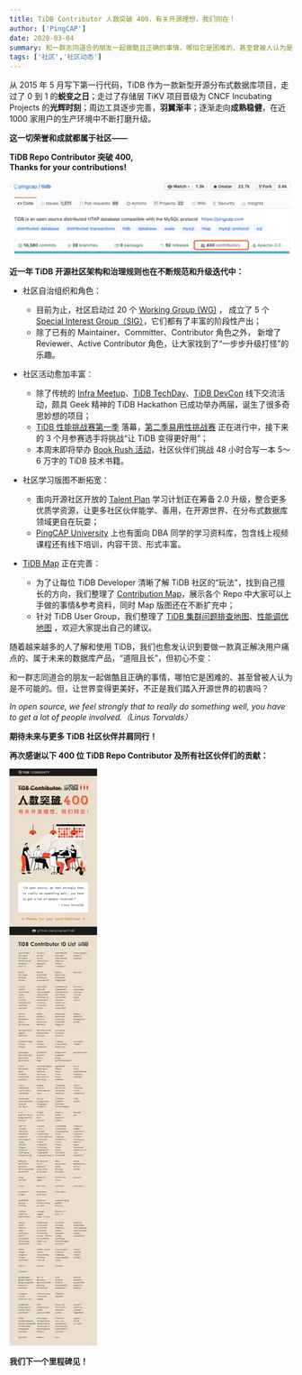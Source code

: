 ```yaml
---
title: TiDB Contributor 人数突破 400，有关开源理想，我们同在！
author: ['PingCAP']
date: 2020-03-04
summary: 和一群志同道合的朋友一起做酷且正确的事情，哪怕它是困难的、甚至曾被人认为是不可能的。但，让世界变得更美好，不正是我们踏入开源世界的初衷吗？
tags: ['社区','社区动态']
---
```

从 2015 年 5 月写下第一行代码，TiDB 作为一款新型开源分布式数据库项目，走过了 0 到 1 的**蜕变之日**；走过了存储层 TiKV 项目晋级为 CNCF Incubating Projects 的**光辉时刻**；周边工具逐步完善，**羽翼渐丰**；逐渐走向**成熟稳健**，在近 1000 家用户的生产环境中不断打磨升级。

**这一切荣誉和成就都属于社区——**

**TiDB Repo Contributor 突破 400,**  
**Thanks for your contributions!**

![](media/Number-of-TiDB-contributors-exceeded-400/1-400-contributor.png)

**近一年 TiDB 开源社区架构和治理规则也在不断规范和升级迭代中：**

* 社区自治组织和角色：
	* 目前为止，社区启动过 20 个 [Working Group (WG)](https://github.com/pingcap/community/tree/master/working-groups) ， 成立了 5 个 [Special Interest Group（SIG）](https://github.com/pingcap/community/tree/master/special-interest-groups)，它们都有了丰富的阶段性产出；
	* 除了已有的 Maintainer、Committer、Contributor 角色之外， 新增了 Reviewer、Active Contributor 角色，让大家找到了“一步步升级打怪”的乐趣。

* 社区活动愈加丰富：
	* 除了传统的 [Infra Meetup](https://pingcap.com/meetup/)、[TiDB TechDay](https://pingcap.com/community-cn/techday2019/)、[TiDB DevCon](https://pingcap.com/community-cn/devcon2019/) 线下交流活动，颇具 Geek 精神的 TiDB Hackathon 已成功举办两届，诞生了很多奇思妙想的项目；
	* [TiDB 性能挑战赛第一季](https://pingcap.com/blog-cn/pcp-report-202002/) 落幕，[第二季易用性挑战赛](https://pingcap.com/blog-cn/TiDB-usability-challenge-program/) 正在进行中，接下来的 3 个月参赛选手将挑战“让 TiDB 变得更好用”；
	* 本周末即将举办 [Book Rush 活动](https://pingcap.com/blog-cn/tidb-book-rush-write-a-book-in-48-hours/)，社区伙伴们挑战 48 小时合写一本 5～6 万字的 TiDB 技术书籍。

* 社区学习版图不断拓宽：
	* 面向开源社区开放的 [Talent Plan](https://university.pingcap.com/talent-plan/) 学习计划正在筹备 2.0 升级，整合更多优质学资源，让更多社区伙伴能学、善用，在开源世界、在分布式数据库领域更自在玩耍；
	* [PingCAP University](https://university.pingcap.com/) 上也有面向 DBA 同学的学习资料库，包含线上视频课程还有线下培训，内容干货、形式丰富。

* [TiDB Map](https://github.com/pingcap/tidb-map) 正在完善：
	* 为了让每位 TiDB Developer 清晰了解 TiDB 社区的“玩法”，找到自己擅长的方向，我们整理了 [Contribution Map](https://github.com/pingcap/tidb-map/blob/master/maps/contribution-map.md)，展示各个 Repo 中大家可以上手做的事情&参考资料，同时 Map 版图还在不断扩充中；
	* 针对 TiDB User Group，我们整理了 [TiDB 集群问题排查地图](https://github.com/pingcap/tidb-map/blob/master/maps/diagnose-map.md)、[性能调优地图](https://github.com/pingcap/tidb-map/blob/master/maps/performance-map.png) ，欢迎大家提出自己的建议。

随着越来越多的人了解和使用 TiDB，我们也愈发认识到要做一款真正解决用户痛点的、属于未来的数据库产品，“道阻且长”，但初心不变：

和一群志同道合的朋友一起做酷且正确的事情，哪怕它是困难的、甚至曾被人认为是不可能的。但，让世界变得更美好，不正是我们踏入开源世界的初衷吗？

*In open source, we feel strongly that to really do something well, you have to get a lot of people involved.（Linus Torvalds）*

**期待未来与更多 TiDB 社区伙伴并肩同行！**

**再次感谢以下 400 位 TiDB Repo Contributor 及所有社区伙伴们的贡献：**

![](media/Number-of-TiDB-contributors-exceeded-400/2-poster.jpeg)

**我们下一个里程碑见！**